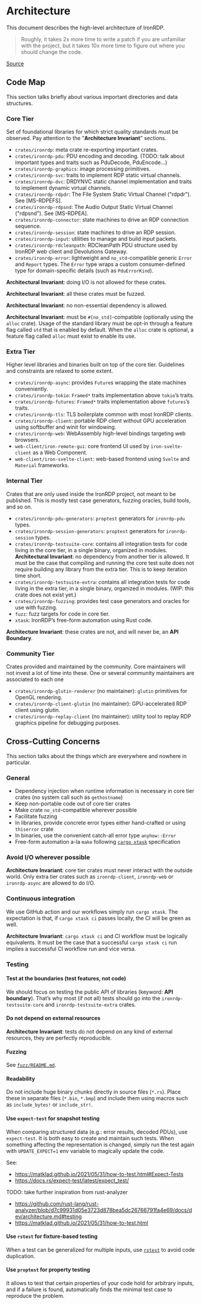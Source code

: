 # Architecture

This document describes the high-level architecture of IronRDP.

> Roughly, it takes 2x more time to write a patch if you are unfamiliar with the
> project, but it takes 10x more time to figure out where you should change the
> code.

[Source](https://matklad.github.io/2021/02/06/ARCHITECTURE.md.html)

## Code Map

This section talks briefly about various important directories and data structures.

### Core Tier

Set of foundational libraries for which strict quality standards must be observed.
Pay attention to the "**Architecture Invariant**" sections.

- `crates/ironrdp`: meta crate re-exporting important crates.
- `crates/ironrdp-pdu`: PDU encoding and decoding. (TODO: talk about important types and traits such as PduDecode, PduEncode…)
- `crates/ironrdp-graphics`: image processing primitives.
- `crates/ironrdp-svc`: traits to implement RDP static virtual channels.
- `crates/ironrdp-dvc`: DRDYNVC static channel implementation and traits to implement dynamic virtual channels.
- `crates/ironrdp-rdpdr`: The File System Static Virtual Channel ("rdpdr"). See [MS-RDPEFS].
- `crates/ironrdp-rdpsnd`: The Audio Output Static Virtual Channel ("rdpsnd"). See [MS-RDPEA].
- `crates/ironrdp-connector`: state machines to drive an RDP connection sequence.
- `crates/ironrdp-session`: state machines to drive an RDP session.
- `crates/ironrdp-input`: utilities to manage and build input packets.
- `crates/ironrdp-rdcleanpath`: RDCleanPath PDU structure used by IronRDP web client and Devolutions Gateway.
- `crates/ironrdp-error`: lightweight and `no_std`-compatible generic `Error` and `Report` types.
  The `Error` type wraps a custom consumer-defined type for domain-specific details (such as `PduErrorKind`).

**Architectural Invariant**: doing I/O is not allowed for these crates.

**Architectural Invariant**: all these crates must be fuzzed.

**Architectural Invariant**: no non-essential dependency is allowed.

**Architectural Invariant**: must be `#[no_std]`-compatible (optionally using the `alloc` crate). Usage of the standard
library must be opt-in through a feature flag called `std` that is enabled by default. When the `alloc` crate is optional,
a feature flag called `alloc` must exist to enable its use.

### Extra Tier

Higher level libraries and binaries built on top of the core tier.
Guidelines and constraints are relaxed to some extent.

- `crates/ironrdp-async`: provides `Future`s wrapping the state machines conveniently.
- `crates/ironrdp-tokio`: `Framed*` traits implementation above `tokio`’s traits.
- `crates/ironrdp-futures`: `Framed*` traits implementation above `futures`’s traits.
- `crates/ironrdp-tls`: TLS boilerplate common with most IronRDP clients.
- `crates/ironrdp-client`: portable RDP client without GPU acceleration using softbuffer and winit for windowing.
- `crates/ironrdp-web`: WebAssembly high-level bindings targeting web browsers.
- `web-client/iron-remote-gui`: core frontend UI used by `iron-svelte-client` as a Web Component.
- `web-client/iron-svelte-client`: web-based frontend using `Svelte` and `Material` frameworks.

### Internal Tier

Crates that are only used inside the IronRDP project, not meant to be published.
This is mostly test case generators, fuzzing oracles, build tools, and so on.

- `crates/ironrdp-pdu-generators`: `proptest` generators for `ironrdp-pdu` types.
- `crates/ironrdp-session-generators`: `proptest` generators for `ironrdp-session` types.
- `crates/ironrdp-testsuite-core`: contains all integration tests for code living in the core tier, in a single binary,
  organized in modules. **Architectural Invariant**: no dependency from another tier is allowed.
  It must be the case that compiling and running the core test suite does not require building any library from
  the extra tier. This is to keep iteration time short.
- `crates/ironrdp-testsuite-extra`: contains all integration tests for code living in the extra tier, in a single binary,
  organized in modules. (WIP: this crate does not exist yet.)
- `crates/ironrdp-fuzzing`: provides test case generators and oracles for use with fuzzing.
- `fuzz`: fuzz targets for code in core tier.
- `xtask`: IronRDP’s free-form automation using Rust code.

**Architecture Invariant**: these crates are not, and will never be, an **API Boundary**.

### Community Tier

Crates provided and maintained by the community.
Core maintainers will not invest a lot of time into these.
One or several community maintainers are associated to each one

- `crates/ironrdp-glutin-renderer` (no maintainer): `glutin` primitives for OpenGL rendering.
- `crates/ironrdp-client-glutin` (no maintainer): GPU-accelerated RDP client using glutin.
- `crates/ironrdp-replay-client` (no maintainer): utility tool to replay RDP graphics pipeline for debugging purposes.

## Cross-Cutting Concerns

This section talks about the things which are everywhere and nowhere in particular.

### General

- Dependency injection when runtime information is necessary in core tier crates (no system call such as `gethostname`)
- Keep non-portable code out of core tier crates
- Make crate `no_std`-compatible wherever possible
- Facilitate fuzzing
- In libraries, provide concrete error types either hand-crafted or using `thiserror` crate
- In binaries, use the convenient catch-all error type `anyhow::Error`
- Free-form automation a-la `make` following [`cargo xtask`](https://github.com/matklad/cargo-xtask) specification

### Avoid I/O wherever possible

**Architecture Invariant**: core tier crates must never interact with the outside world. Only extra tier crates
such as `ironrdp-client`, `ironrdp-web` or `ironrdp-async` are allowed to do I/O.

### Continuous integration

We use GitHub action and our workflows simply run `cargo xtask`.
The expectation is that, if `cargo xtask ci` passes locally, the CI will be green as well.

**Architecture Invariant**: `cargo xtask ci` and CI workflow must be logically equivalents. It must
be the case that a successful `cargo xtask ci` run implies a successful CI workflow run and vice versa.

### Testing

#### Test at the boundaries (test features, not code)

We should focus on testing the public API of libraries (keyword: **API boundary**).
That’s why most (if not all) tests should go into the `ironrdp-testsuite-core` and `ironrdp-testsuite-extra` crates.

#### Do not depend on external resources

**Architecture Invariant**: tests do not depend on any kind of external resources, they are perfectly reproducible.

#### Fuzzing

See [`fuzz/README.md`](../fuzz/README.md).

#### Readability

Do not include huge binary chunks directly in source files (`*.rs`). Place these in separate files (`*.bin`, `*.bmp`)
and include them using macros such as `include_bytes!` or `include_str!`.

#### Use `expect-test` for snapshot testing

When comparing structured data (e.g.: error results, decoded PDUs), use `expect-test`. It is both easy to create
and maintain such tests. When something affecting the representation is changed, simply run the test again with
`UPDATE_EXPECT=1` env variable to magically update the code.

See:

- <https://matklad.github.io/2021/05/31/how-to-test.html#Expect-Tests>
- <https://docs.rs/expect-test/latest/expect_test/>

TODO: take further inspiration from rust-analyzer

- https://github.com/rust-lang/rust-analyzer/blob/d7c99931d05e3723d878bea5dc26766791fa4e69/docs/dev/architecture.md#testing
- https://matklad.github.io/2021/05/31/how-to-test.html

#### Use `rstest` for fixture-based testing

When a test can be generalized for multiple inputs, use [`rstest`](https://github.com/la10736/rstest) to avoid code duplication.

#### Use `proptest` for property testing

It allows to test that certain properties of your code hold for arbitrary inputs, and if a failure
is found, automatically finds the minimal test case to reproduce the problem.
